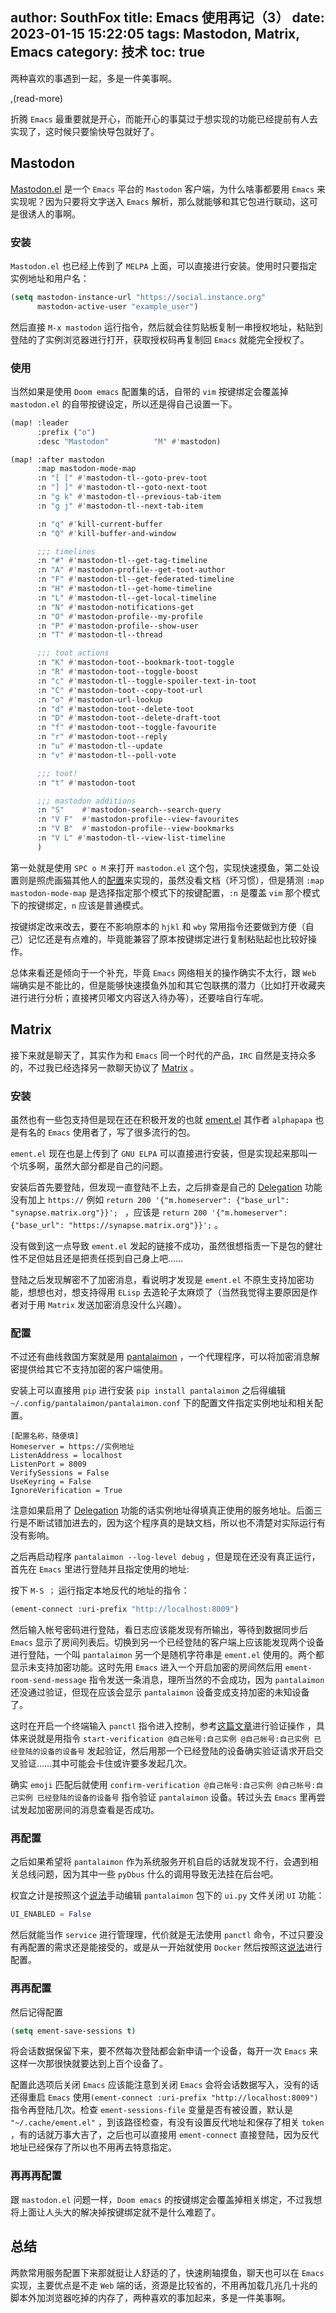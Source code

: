 author: SouthFox
title: Emacs 使用再记（3）
date: 2023-01-15 15:22:05
tags: Mastodon, Matrix, Emacs
category: 技术
toc: true
---

两种喜欢的事遇到一起，多是一件美事啊。

,(read-more)

折腾 `Emacs` 最重要就是开心，而能开心的事莫过于想实现的功能已经提前有人去实现了，这时候只要愉快导包就好了。

## Mastodon

[Mastodon.el](https://codeberg.org/martianh/mastodon.el) 是一个 `Emacs` 平台的 `Mastodon` 客户端，为什么啥事都要用 `Emacs` 来实现呢？因为只要将文字送入 `Emacs` 解析，那么就能够和其它包进行联动，这可是很诱人的事啊。

### 安装

`Mastodon.el` 也已经上传到了 `MELPA` 上面，可以直接进行安装。使用时只要指定实例地址和用户名：

```lisp
(setq mastodon-instance-url "https://social.instance.org"
      mastodon-active-user "example_user")
```

然后直接 `M-x mastodon` 运行指令，然后就会往剪贴板复制一串授权地址，粘贴到登陆的了实例浏览器进行打开，获取授权码再复制回 `Emacs` 就能完全授权了。

### 使用

当然如果是使用 `Doom emacs` 配置集的话，自带的 `vim` 按键绑定会覆盖掉 `mastodon.el` 的自带按键设定，所以还是得自己设置一下。

```lisp
(map! :leader
      :prefix ("o")
      :desc "Mastodon"          "M" #'mastodon)

(map! :after mastodon
      :map mastodon-mode-map
      :n "[ [" #'mastodon-tl--goto-prev-toot
      :n "] ]" #'mastodon-tl--goto-next-toot
      :n "g k" #'mastodon-tl--previous-tab-item
      :n "g j" #'mastodon-tl--next-tab-item

      :n "q" #'kill-current-buffer
      :n "Q" #'kill-buffer-and-window

      ;;; timelines
      :n "#" #'mastodon-tl--get-tag-timeline
      :n "A" #'mastodon-profile--get-toot-author
      :n "F" #'mastodon-tl--get-federated-timeline
      :n "H" #'mastodon-tl--get-home-timeline
      :n "L" #'mastodon-tl--get-local-timeline
      :n "N" #'mastodon-notifications-get
      :n "O" #'mastodon-profile--my-profile
      :n "P" #'mastodon-profile--show-user
      :n "T" #'mastodon-tl--thread

      ;;; toot actions
      :n "K" #'mastodon-toot--bookmark-toot-toggle
      :n "R" #'mastodon-toot--toggle-boost
      :n "c" #'mastodon-tl--toggle-spoiler-text-in-toot
      :n "C" #'mastodon-toot--copy-toot-url
      :n "o" #'mastodon-url-lookup
      :n "d" #'mastodon-toot--delete-toot
      :n "D" #'mastodon-toot--delete-draft-toot
      :n "f" #'mastodon-toot--toggle-favourite
      :n "r" #'mastodon-toot--reply
      :n "u" #'mastodon-tl--update
      :n "v" #'mastodon-tl--poll-vote

      ;;; toot!
      :n "t" #'mastodon-toot

      ;;; mastodon additions
      :n "S"    #'mastodon-search--search-query
      :n "V F"  #'mastodon-profile--view-favourites
      :n "V B"  #'mastodon-profile--view-bookmarks
      :n "V L" #'mastodon-tl--view-list-timeline
      )
```

第一处就是使用 `SPC o M` 来打开 `mastodon.el` 这个包，实现快速摸鱼，第二处设置则是照虎画猫其他人的[配置](https://github.com/coutego/evil-collection/blob/master/modes/mastodon/evil-collection-mastodon.el)来实现的，虽然没看文档（坏习惯），但是猜测 `:map mastodon-mode-map` 是选择指定那个模式下的按键配置，`:n` 是覆盖 `vim` 那个模式下的按键绑定，`n` 应该是普通模式。

按键绑定改来改去，要在不影响原本的 `hjkl` 和 `wby` 常用指令还要做到方便（自己）记忆还是有点难的，毕竟能兼容了原本按键绑定进行复制粘贴起也比较好操作。

总体来看还是倾向于一个补充，毕竟 `Emacs` 网络相关的操作确实不太行，跟 `Web`  端确实是不能比的，但是能够快速摸鱼外加和其它包联携的潜力（比如打开收藏夹进行进行分析；直接拷贝嘟文内容送入待办等），还要啥自行车呢。

## Matrix

接下来就是聊天了，其实作为和 `Emacs` 同一个时代的产品，`IRC` 自然是支持众多的，不过我已经选择另一款聊天协议了 [Matrix](https://matrix.org/) 。

### 安装

虽然也有一些包支持但是现在还在积极开发的也就 [ement.el](https://github.com/alphapapa/ement.el) 其作者 `alphapapa` 也是有名的 `Emacs` 使用者了，写了很多流行的包。

`ement.el` 现在也是上传到了 `GNU ELPA` 可以直接进行安装，但是实现起来那叫一个坑多啊，虽然大部分都是自己的问题。

安装后首先要登陆，但发现一直登陆不上去，之后排查是自己的 [Delegation](https://matrix-org.github.io/synapse/latest/delegate.html#well-known-delegation) 功能没有加上 `https://` 例如 `return 200 '{"m.homeserver": {"base_url": "synapse.matrix.org"}}'; `  ，应该是 `return 200 '{"m.homeserver": {"base_url": "https://synapse.matrix.org"}}';` 。

没有做到这一点导致 `ement.el` 发起的链接不成功，虽然很想指责一下是包的健壮性不足但姑且还是把责任揽到自己身上吧……

登陆之后发现解密不了加密消息，看说明才发现是 `ement.el` 不原生支持加密功能，想想也对，想支持得用 `ELisp` 去造轮子太麻烦了（当然我觉得主要原因是作者对于用 `Matrix` 发送加密消息没什么兴趣）。

### 配置

不过还有曲线救国方案就是用 [pantalaimon](https://github.com/matrix-org/pantalaimon) ，一个代理程序，可以将加密消息解密提供给其它不支持加密的客户端使用。

安装上可以直接用 `pip` 进行安装 `pip install pantalaimon` 之后得编辑 `~/.config/pantalaimon/pantalaimon.conf` 下的配置文件指定实例地址和相关配置。

```
[配置名称，随便填]
Homeserver = https://实例地址
ListenAddress = localhost
ListenPort = 8009
VerifySessions = False
UseKeyring = False
IgnoreVerification = True
```

注意如果启用了  [Delegation](https://matrix-org.github.io/synapse/latest/delegate.html#well-known-delegation) 功能的话实例地址得填真正使用的服务地址。后面三行是不断试错加进去的，因为这个程序真的是缺文档，所以也不清楚对实际运行有没有影响。

之后再启动程序 `pantalaimon --log-level debug` ，但是现在还没有真正运行，首先在 `Emacs` 里进行登陆并且指定使用的地址:

按下 `M-S ；` 运行指定本地反代的地址的指令：

```lisp
(ement-connect :uri-prefix "http://localhost:8009")
```

然后输入帐号密码进行登陆，看日志应该能发现有所输出，等待到数据同步后 `Emacs` 显示了房间列表后。切换到另一个已经登陆的客户端上应该能发现两个设备进行登陆，一个叫 `pantalaimon` 另一个是随机字符串是 `ement.el` 使用的。两个都显示未支持加密功能。这时先用 `Emacs` 进入一个开启加密的房间然后用 `ement-room-send-message` 指令发送一条消息，理所当然的不会成功，因为 `pantalaimon` 还没通过验证，但现在应该会显示 `pantalaimon` 设备变成支持加密的未知设备了。

这时在开启一个终端输入 `panctl` 指令进入控制，参考[这篇文章](https://www.cogitri.dev/posts/10-pantalaimon-setup/)进行验证操作 ，具体来说就是用指令 `start-verification @自己帐号:自己实例 @自己帐号:自己实例 已经登陆的设备的设备号` 发起验证，然后用那一个已经登陆的设备确实验证请求开启交叉验证……其中可能会卡住或许要多发起几次。

确实 `emoji` 匹配后就使用 `confirm-verification @自己帐号:自己实例 @自己帐号:自己实例 已经登陆的设备的设备号` 指令验证 `pantalaimon` 设备。转过头去 `Emacs` 里再尝试发起加密房间的消息查看是否成功。

### 再配置

之后如果希望将 `pantalaimon` 作为系统服务开机自启的话就发现不行，会遇到相关总线问题，因为其中一些 `pyDbus` 什么的调用导致无法挂在后台吧。

权宜之计是按照这个[说法](https://github.com/matrix-org/pantalaimon/issues/144#issuecomment-1345473181)手动编辑 `pantalaimon` 包下的 `ui.py` 文件关闭 `UI` 功能：

```py
UI_ENABLED = False
```

然后就能当作 `service` 进行管理理，代价就是无法使用 `panctl` 命令，不过只要没有再配置的需求还是能接受的，或是从一开始就使用 `Docker` 然后按照这[说法](https://github.com/matrix-org/pantalaimon/issues/144#issuecomment-1376163550)进行配置。

### 再再配置

然后记得配置

```lisp
(setq ement-save-sessions t)
```

将会话数据保留下来，要不然每次登陆都会新申请一个设备，每开一次 `Emacs` 来这样一次那很快就要达到上百个设备了。

配置此选项后关闭 `Emacs` 应该能注意到关闭 `Emacs` 会将会话数据写入，没有的话还得重启 `Emacs` 使用`(ement-connect :uri-prefix "http://localhost:8009")` 指令再登陆几次。检查 `ement-sessions-file` 变量是否有被设置，默认是 `"~/.cache/ement.el"` ，到该路径检查，有没有设置反代地址和保存了相关 `token` ，有的话就万事大吉了，之后也可以直接用 `ement-connect` 直接登陆，因为反代地址已经保存了所以也不用再去特意指定。

### 再再再配置

跟 `mastodon.el` 问题一样，`Doom emacs` 的按键绑定会覆盖掉相关绑定，不过我想将上面让人头大的解决掉按键绑定就不是什么难题了。

## 总结

两款常用服务配置下来那就挺让人舒适的了，快速刷轴摸鱼，聊天也可以在 `Emacs` 实现，主要优点是不走 `Web` 端的话，资源是比较省的，不用再加载几兆几十兆的脚本外加浏览器吃掉的内存了，两种喜欢的事加起来，多是一件美事啊。
